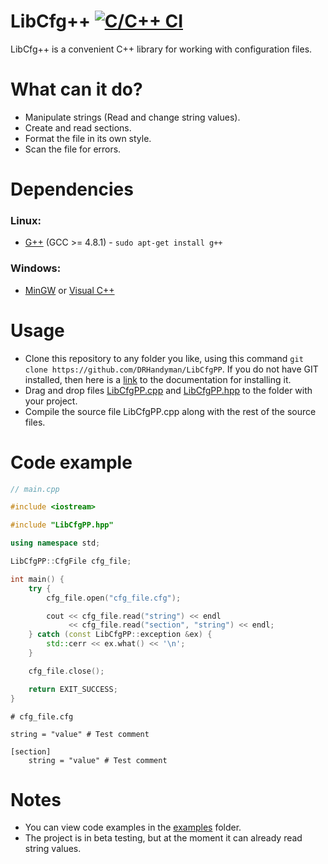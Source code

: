 # LibCfg++ [![C/C++ CI](https://github.com/DRHandyman/LibCfgPP/actions/workflows/c-cpp.yml/badge.svg)](https://github.com/DRHandyman/LibCfgPP/actions/workflows/c-cpp.yml)
LibCfg++ is a convenient C++ library for working with configuration files.
# What can it do?
* Manipulate strings (Read and change string values).
* Create and read sections.
* Format the file in its own style.
* Scan the file for errors.
# Dependencies
### Linux:
* [G++](https://gcc.gnu.org/projects/cxx-status.html#cxx11) (GCC >= 4.8.1) - ```sudo apt-get install g++```
### Windows:
* [MinGW](https://sourceforge.net/projects/mingw/) or [Visual C++](https://docs.microsoft.com/en-us/cpp/windows/latest-supported-vc-redist?view=msvc-170)
# Usage
* Clone this repository to any folder you like, using this command ```git clone https://github.com/DRHandyman/LibCfgPP```. If you do not have GIT installed, then here is a [link](https://github.com/git-guides/install-git) to the documentation for installing it.
* Drag and drop files [LibCfgPP.cpp](https://github.com/DRHandyman/LibCfgPP/blob/main/LibCfgPP.cpp) and [LibCfgPP.hpp](https://github.com/DRHandyman/LibCfgPP/blob/main/LibCfgPP.hpp) to the folder with your project.
* Compile the source file LibCfgPP.cpp along with the rest of the source files.
# Code example
```cpp
// main.cpp

#include <iostream>

#include "LibCfgPP.hpp"

using namespace std;

LibCfgPP::CfgFile cfg_file;

int main() {
    try {
        cfg_file.open("cfg_file.cfg");

        cout << cfg_file.read("string") << endl
             << cfg_file.read("section", "string") << endl;
    } catch (const LibCfgPP::exception &ex) {
        std::cerr << ex.what() << '\n';
    }

    cfg_file.close();

    return EXIT_SUCCESS;
}
```
```
# cfg_file.cfg

string = "value" # Test comment
 
[section]
    string = "value" # Test comment
```
# Notes
* You can view code examples in the [examples](https://github.com/DRHandyman/LibCfgPP/tree/main/examples) folder.
* The project is in beta testing, but at the moment it can already read string values.
